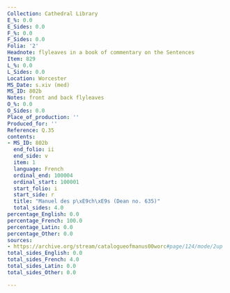 ```yaml
---
Collection: Cathedral Library
E_%: 0.0
E_Sides: 0.0
F_%: 0.0
F_Sides: 0.0
Folia: '2'
Headnote: flyleaves in a book of commentary on the Sentences
Item: 829
L_%: 0.0
L_Sides: 0.0
Location: Worcester
MS_Date: s.xiv (med)
MS_ID: 802b
Notes: front and back flyleaves
O_%: 0.0
O_Sides: 0.0
Place_of_production: ''
Produced_for: ''
Reference: Q.35
contents:
- MS_ID: 802b
  end_folio: ii
  end_side: v
  item: 1
  language: French
  ordinal_end: 100004
  ordinal_start: 100001
  start_folio: i
  start_side: r
  title: "Manuel des p\xE9ch\xE9s (Dean no. 635)"
  total_sides: 4.0
percentage_English: 0.0
percentage_French: 100.0
percentage_Latin: 0.0
percentage_Other: 0.0
sources:
- https://archive.org/stream/catalogueofmanus00worc#page/124/mode/2up
total_sides_English: 0.0
total_sides_French: 4.0
total_sides_Latin: 0.0
total_sides_Other: 0.0

---
```

